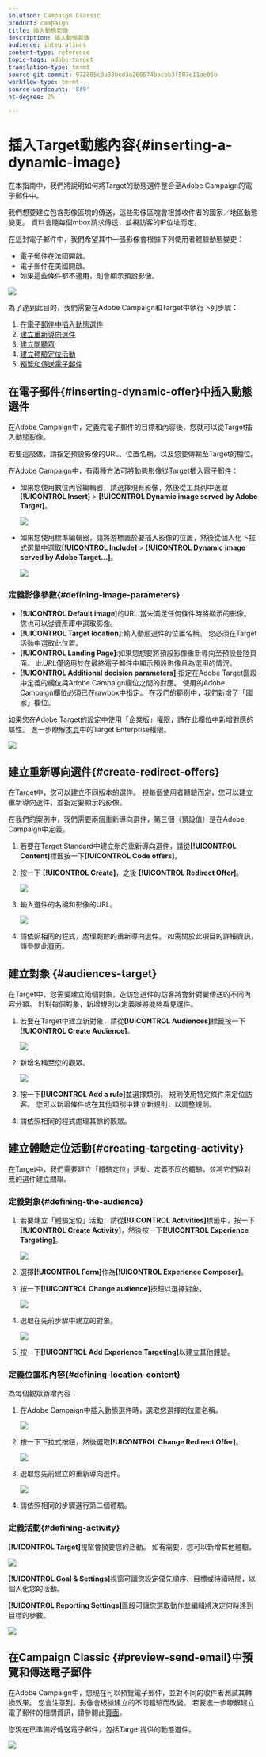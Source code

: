 ```yaml
---
solution: Campaign Classic
product: campaign
title: 插入動態影像
description: 插入動態影像
audience: integrations
content-type: reference
topic-tags: adobe-target
translation-type: tm+mt
source-git-commit: 972885c3a38bcd3a260574bacbb3f507e11ae05b
workflow-type: tm+mt
source-wordcount: '849'
ht-degree: 2%

---
```



# 插入Target動態內容{#inserting-a-dynamic-image}

在本指南中，我們將說明如何將Target的動態選件整合至Adobe Campaign的電子郵件中。

我們想要建立包含影像區塊的傳送，這些影像區塊會根據收件者的國家／地區動態變更。 資料會隨每個mbox請求傳送，並視訪客的IP位址而定。

在這封電子郵件中，我們希望其中一張影像會根據下列使用者體驗動態變更：

* 電子郵件在法國開啟。
* 電子郵件在美國開啟。
* 如果這些條件都不適用，則會顯示預設影像。

![](assets/target_4.png)

為了達到此目的，我們需要在Adobe Campaign和Target中執行下列步驟：

1. [在電子郵件中插入動態選件](../../integrations/using/inserting-a-dynamic-image.md#inserting-dynamic-offer)
1. [建立重新導向選件](../../integrations/using/inserting-a-dynamic-image.md#create-redirect-offers)
1. [建立閱聽眾](../../integrations/using/inserting-a-dynamic-image.md#audiences-target)
1. [建立體驗定位活動](../../integrations/using/inserting-a-dynamic-image.md#creating-targeting-activity)
1. [預覽和傳送電子郵件](../../integrations/using/inserting-a-dynamic-image.md#preview-send-email)

## 在電子郵件{#inserting-dynamic-offer}中插入動態選件

在Adobe Campaign中，定義完電子郵件的目標和內容後，您就可以從Target插入動態影像。

若要這麼做，請指定預設影像的URL、位置名稱，以及您要傳輸至Target的欄位。

在Adobe Campaign中，有兩種方法可將動態影像從Target插入電子郵件：

* 如果您使用數位內容編輯器，請選擇現有影像，然後從工具列中選取&#x200B;**[!UICONTROL Insert]** > **[!UICONTROL Dynamic image served by Adobe Target]**。

   ![](assets/target_5.png)

* 如果您使用標準編輯器，請將游標置於要插入影像的位置，然後從個人化下拉式選單中選取&#x200B;**[!UICONTROL Include]** > **[!UICONTROL Dynamic image served by Adobe Target...]**。

   ![](assets/target_12.png)

### 定義影像參數{#defining-image-parameters}

* **[!UICONTROL Default image]**&#x200B;的URL:當未滿足任何條件時將顯示的影像。 您也可以從資產庫中選取影像。
* **[!UICONTROL Target location]**:輸入動態選件的位置名稱。 您必須在Target活動中選取此位置。
* **[!UICONTROL Landing Page]**:如果您想要將預設影像重新導向至預設登陸頁面。 此URL僅適用於在最終電子郵件中顯示預設影像且為選用的情況。
* **[!UICONTROL Additional decision parameters]**:指定在Adobe Target區段中定義的欄位與Adobe Campaign欄位之間的對應。 使用的Adobe Campaign欄位必須已在rawbox中指定。 在我們的範例中，我們新增了「國家」欄位。

如果您在Adobe Target的設定中使用「企業版」權限，請在此欄位中新增對應的屬性。 進一步瞭解[本頁](https://docs.adobe.com/content/help/en/target/using/administer/manage-users/enterprise/properties-overview.html)中的Target Enterprise權限。

![](assets/target_13.png)

## 建立重新導向選件{#create-redirect-offers}

在Target中，您可以建立不同版本的選件。 視每個使用者體驗而定，您可以建立重新導向選件，並指定要顯示的影像。

在我們的案例中，我們需要兩個重新導向選件，第三個（預設值）是在Adobe Campaign中定義。

1. 若要在Target Standard中建立新的重新導向選件，請從&#x200B;**[!UICONTROL Content]**&#x200B;標籤按一下&#x200B;**[!UICONTROL Code offers]**。

1. 按一下 **[!UICONTROL Create]**，之後 **[!UICONTROL Redirect Offer]**。

   ![](assets/target_9.png)

1. 輸入選件的名稱和影像的URL。

   ![](assets/target_6.png)

1. 請依照相同的程式，處理剩餘的重新導向選件。 如需關於此項目的詳細資訊，請參閱此[頁面](https://docs.adobe.com/help/en/target/using/experiences/offers/offer-redirect.html)。

## 建立對象 {#audiences-target}

在Target中，您需要建立兩個對象，造訪您選件的訪客將會針對要傳送的不同內容分類。 針對每個對象，新增規則以定義誰將能夠看見選件。

1. 若要在Target中建立新對象，請從&#x200B;**[!UICONTROL Audiences]**&#x200B;標籤按一下&#x200B;**[!UICONTROL Create Audience]**。

   ![](assets/audiences_1.png)

1. 新增名稱至您的觀眾。

   ![](assets/audiences_2.png)

1. 按一下&#x200B;**[!UICONTROL Add a rule]**&#x200B;並選擇類別。 規則使用特定條件來定位訪客。 您可以新增條件或在其他類別中建立新規則，以調整規則。

1. 請依照相同的程式處理其餘的觀眾。

## 建立體驗定位活動{#creating-targeting-activity}

在Target中，我們需要建立「體驗定位」活動、定義不同的體驗，並將它們與對應的選件建立關聯。

### 定義對象{#defining-the-audience}

1. 若要建立「體驗定位」活動，請從&#x200B;**[!UICONTROL Activities]**&#x200B;標籤中，按一下&#x200B;**[!UICONTROL Create Activity]**，然後按一下&#x200B;**[!UICONTROL Experience Targeting]**。

   ![](assets/target_10.png)

1. 選擇&#x200B;**[!UICONTROL Form]**&#x200B;作為&#x200B;**[!UICONTROL Experience Composer]**。

1. 按一下&#x200B;**[!UICONTROL Change audience]**&#x200B;按鈕以選擇對象。

   ![](assets/target_10_2.png)

1. 選取在先前步驟中建立的對象。

   ![](assets/target_10_3.png)

1. 按一下&#x200B;**[!UICONTROL Add Experience Targeting]**&#x200B;以建立其他體驗。

### 定義位置和內容{#defining-location-content}

為每個觀眾新增內容：

1. 在Adobe Campaign中插入動態選件時，選取您選擇的位置名稱。

   ![](assets/target_15.png)

1. 按一下下拉式按鈕，然後選取&#x200B;**[!UICONTROL Change Redirect Offer]**。

   ![](assets/target_content.png)

1. 選取您先前建立的重新導向選件。

   ![](assets/target_content_2.png)

1. 請依照相同的步驟進行第二個體驗。

### 定義活動{#defining-activity}

**[!UICONTROL Target]**&#x200B;視窗會摘要您的活動。 如有需要，您可以新增其他體驗。

![](assets/target_experience.png)

**[!UICONTROL Goal & Settings]**&#x200B;視窗可讓您設定優先順序、目標或持續時間，以個人化您的活動。

**[!UICONTROL Reporting Settings]**&#x200B;區段可讓您選取動作並編輯將決定何時達到目標的參數。

![](assets/target_experience_2.png)

## 在Campaign Classic {#preview-send-email}中預覽和傳送電子郵件

在Adobe Campaign中，您現在可以預覽電子郵件，並對不同的收件者測試其轉換效果。 您會注意到，影像會根據建立的不同體驗而改變。 若要進一步瞭解建立電子郵件的相關資訊，請參閱此[頁面](../../delivery/using/defining-the-email-content.md)。

您現在已準備好傳送電子郵件，包括Target提供的動態選件。

![](assets/target_20.png)
